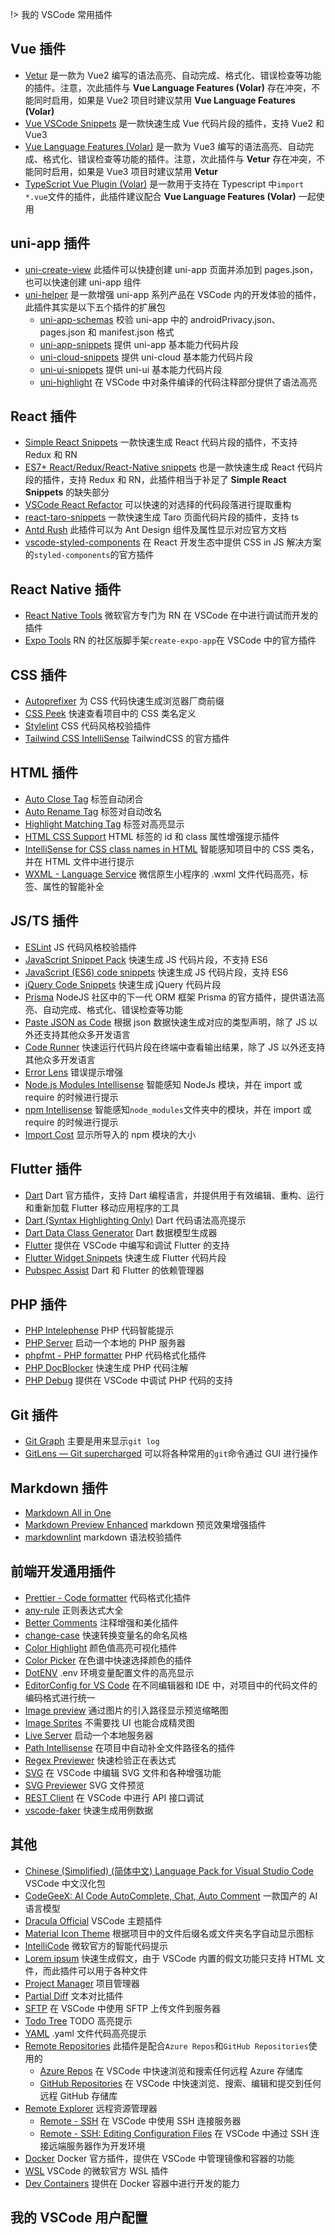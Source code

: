 !> 我的 VSCode 常用插件

## Vue 插件

- [Vetur](https://marketplace.visualstudio.com/items?itemName=octref.vetur) 是一款为 Vue2 编写的语法高亮、自动完成、格式化、错误检查等功能的插件。注意，次此插件与 **Vue Language Features (Volar)** 存在冲突，不能同时启用，如果是 Vue2 项目时建议禁用 **Vue Language Features (Volar)**
- [Vue VSCode Snippets](https://marketplace.visualstudio.com/items?itemName=sdras.vue-vscode-snippets) 是一款快速生成 Vue 代码片段的插件，支持 Vue2 和 Vue3
- [Vue Language Features (Volar)](https://marketplace.visualstudio.com/items?itemName=Vue.volar) 是一款为 Vue3 编写的语法高亮、自动完成、格式化、错误检查等功能的插件。注意，次此插件与 **Vetur** 存在冲突，不能同时启用，如果是 Vue3 项目时建议禁用 **Vetur**
- [TypeScript Vue Plugin (Volar)](https://marketplace.visualstudio.com/items?itemName=Vue.vscode-typescript-vue-plugin) 是一款用于支持在 Typescript 中`import *.vue`文件的插件，此插件建议配合 **Vue Language Features (Volar)** 一起使用

## uni-app 插件

- [uni-create-view](https://marketplace.visualstudio.com/items?itemName=mrmaoddxxaa.create-uniapp-view) 此插件可以快捷创建 uni-app 页面并添加到 pages.json，也可以快速创建 uni-app 组件
- [uni-helper](https://marketplace.visualstudio.com/items?itemName=uni-helper.uni-helper-vscode) 是一款增强 uni-app 系列产品在 VSCode 内的开发体验的插件，此插件其实是以下五个插件的扩展包
  - [uni-app-schemas](https://marketplace.visualstudio.com/items?itemName=uni-helper.uni-app-schemas-vscode) 校验 uni-app 中的 androidPrivacy.json、pages.json 和 manifest.json 格式
  - [uni-app-snippets](https://marketplace.visualstudio.com/items?itemName=uni-helper.uni-app-snippets-vscode) 提供 uni-app 基本能力代码片段
  - [uni-cloud-snippets](https://marketplace.visualstudio.com/items?itemName=uni-helper.uni-cloud-snippets-vscode) 提供 uni-cloud 基本能力代码片段
  - [uni-ui-snippets](https://marketplace.visualstudio.com/items?itemName=uni-helper.uni-ui-snippets-vscode) 提供 uni-ui 基本能力代码片段
  - [uni-highlight](https://marketplace.visualstudio.com/items?itemName=uni-helper.uni-highlight-vscode) 在 VSCode 中对条件编译的代码注释部分提供了语法高亮

## React 插件

- [Simple React Snippets](https://marketplace.visualstudio.com/items?itemName=burkeholland.simple-react-snippets) 一款快速生成 React 代码片段的插件，不支持 Redux 和 RN
- [ES7+ React/Redux/React-Native snippets](https://marketplace.visualstudio.com/items?itemName=dsznajder.es7-react-js-snippets) 也是一款快速生成 React 代码片段的插件，支持 Redux 和 RN，此插件相当于补足了 **Simple React Snippets** 的缺失部分
- [VSCode React Refactor](https://marketplace.visualstudio.com/items?itemName=planbcoding.vscode-react-refactor) 可以快速的对选择的代码段落进行提取重构
- [react-taro-snippets](https://marketplace.visualstudio.com/items?itemName=liulei.react-taro-snippets) 一款快速生成 Taro 页面代码片段的插件，支持 ts
- [Antd Rush](https://marketplace.visualstudio.com/items?itemName=fi3ework.vscode-antd-rush) 此插件可以为 Ant Design 组件及属性显示对应官方文档
- [vscode-styled-components](https://marketplace.visualstudio.com/items?itemName=styled-components.vscode-styled-components) 在 React 开发生态中提供 CSS in JS 解决方案的`styled-components`的官方插件

## React Native 插件

- [React Native Tools](https://marketplace.visualstudio.com/items?itemName=msjsdiag.vscode-react-native) 微软官方专门为 RN 在 VSCode 在中进行调试而开发的插件
- [Expo Tools](https://marketplace.visualstudio.com/items?itemName=expo.vscode-expo-tools) RN 的社区版脚手架`create-expo-app`在 VSCode 中的官方插件

## CSS 插件

- [Autoprefixer](https://marketplace.visualstudio.com/items?itemName=mrmlnc.vscode-autoprefixer) 为 CSS 代码快速生成浏览器厂商前缀
- [CSS Peek](https://marketplace.visualstudio.com/items?itemName=pranaygp.vscode-css-peek) 快速查看项目中的 CSS 类名定义
- [Stylelint](https://marketplace.visualstudio.com/items?itemName=stylelint.vscode-stylelint) CSS 代码风格校验插件
- [Tailwind CSS IntelliSense](https://marketplace.visualstudio.com/items?itemName=bradlc.vscode-tailwindcss) TailwindCSS 的官方插件

## HTML 插件

- [Auto Close Tag](https://marketplace.visualstudio.com/items?itemName=formulahendry.auto-close-tag) 标签自动闭合
- [Auto Rename Tag](https://marketplace.visualstudio.com/items?itemName=formulahendry.auto-rename-tag) 标签对自动改名
- [Highlight Matching Tag](https://marketplace.visualstudio.com/items?itemName=vincaslt.highlight-matching-tag) 标签对高亮显示
- [HTML CSS Support](https://marketplace.visualstudio.com/items?itemName=ecmel.vscode-html-css) HTML 标签的 id 和 class 属性增强提示插件
- [IntelliSense for CSS class names in HTML](https://marketplace.visualstudio.com/items?itemName=Zignd.html-css-class-completion) 智能感知项目中的 CSS 类名，并在 HTML 文件中进行提示
- [WXML - Language Service](https://marketplace.visualstudio.com/items?itemName=qiu8310.minapp-vscode) 微信原生小程序的 .wxml 文件代码高亮，标签、属性的智能补全

## JS/TS 插件

- [ESLint](https://marketplace.visualstudio.com/items?itemName=dbaeumer.vscode-eslint) JS 代码风格校验插件
- [JavaScript Snippet Pack](https://marketplace.visualstudio.com/items?itemName=akamud.vscode-javascript-snippet-pack) 快速生成 JS 代码片段，不支持 ES6
- [JavaScript (ES6) code snippets](https://marketplace.visualstudio.com/items?itemName=xabikos.JavaScriptSnippets) 快速生成 JS 代码片段，支持 ES6
- [jQuery Code Snippets](https://marketplace.visualstudio.com/items?itemName=donjayamanne.jquerysnippets) 快速生成 jQuery 代码片段
- [Prisma](https://marketplace.visualstudio.com/items?itemName=Prisma.prisma) NodeJS 社区中的下一代 ORM 框架 Prisma 的官方插件，提供语法高亮、自动完成、格式化、错误检查等功能
- [Paste JSON as Code](https://marketplace.visualstudio.com/items?itemName=quicktype.quicktype) 根据 json 数据快速生成对应的类型声明，除了 JS 以外还支持其他众多开发语言
- [Code Runner](https://marketplace.visualstudio.com/items?itemName=formulahendry.code-runner) 快速运行代码片段在终端中查看输出结果，除了 JS 以外还支持其他众多开发语言
- [Error Lens](https://marketplace.visualstudio.com/items?itemName=usernamehw.errorlens) 错误提示增强
- [Node.js Modules Intellisense](https://marketplace.visualstudio.com/items?itemName=leizongmin.node-module-intellisense) 智能感知 NodeJs 模块，并在 import 或 require 的时候进行提示
- [npm Intellisense](https://marketplace.visualstudio.com/items?itemName=christian-kohler.npm-intellisense) 智能感知`node_modules`文件夹中的模块，并在 import 或 require 的时候进行提示
- [Import Cost](https://marketplace.visualstudio.com/items?itemName=wix.vscode-import-cost) 显示所导入的 npm 模块的大小

## Flutter 插件

- [Dart](https://marketplace.visualstudio.com/items?itemName=Dart-Code.dart-code) Dart 官方插件，支持 Dart 编程语言，并提供用于有效编辑、重构、运行和重新加载 Flutter 移动应用程序的工具
- [Dart (Syntax Highlighting Only)](https://marketplace.visualstudio.com/items?itemName=oscarcs.dart-syntax-highlighting-only) Dart 代码语法高亮提示
- [Dart Data Class Generator](https://marketplace.visualstudio.com/items?itemName=hzgood.dart-data-class-generator) Dart 数据模型生成器
- [Flutter](https://marketplace.visualstudio.com/items?itemName=Dart-Code.flutter) 提供在 VSCode 中编写和调试 Flutter 的支持
- [Flutter Widget Snippets](https://marketplace.visualstudio.com/items?itemName=alexisvt.flutter-snippets) 快速生成 Flutter 代码片段
- [Pubspec Assist](https://marketplace.visualstudio.com/items?itemName=jeroen-meijer.pubspec-assist) Dart 和 Flutter 的依赖管理器

## PHP 插件

- [PHP Intelephense](https://marketplace.visualstudio.com/items?itemName=bmewburn.vscode-intelephense-client) PHP 代码智能提示
- [PHP Server](https://marketplace.visualstudio.com/items?itemName=brapifra.phpserver) 启动一个本地的 PHP 服务器
- [phpfmt - PHP formatter](https://marketplace.visualstudio.com/items?itemName=kokororin.vscode-phpfmt) PHP 代码格式化插件
- [PHP DocBlocker](https://marketplace.visualstudio.com/items?itemName=neilbrayfield.php-docblocker) 快速生成 PHP 代码注解
- [PHP Debug](https://marketplace.visualstudio.com/items?itemName=xdebug.php-debug) 提供在 VSCode 中调试 PHP 代码的支持

## Git 插件

- [Git Graph](https://marketplace.visualstudio.com/items?itemName=mhutchie.git-graph) 主要是用来显示`git log`
- [GitLens — Git supercharged](https://marketplace.visualstudio.com/items?itemName=eamodio.gitlens) 可以将各种常用的`git`命令通过 GUI 进行操作

## Markdown 插件

- [Markdown All in One](https://marketplace.visualstudio.com/items?itemName=yzhang.markdown-all-in-one)
- [Markdown Preview Enhanced](https://marketplace.visualstudio.com/items?itemName=shd101wyy.markdown-preview-enhanced) markdown 预览效果增强插件
- [markdownlint](https://marketplace.visualstudio.com/items?itemName=DavidAnson.vscode-markdownlint) markdown 语法校验插件

## 前端开发通用插件

- [Prettier - Code formatter](https://marketplace.visualstudio.com/items?itemName=esbenp.prettier-vscode) 代码格式化插件
- [any-rule](https://marketplace.visualstudio.com/items?itemName=russell.any-rule) 正则表达式大全
- [Better Comments](https://marketplace.visualstudio.com/items?itemName=aaron-bond.better-comments) 注释增强和美化插件
- [change-case](https://marketplace.visualstudio.com/items?itemName=wmaurer.change-case) 快速转换变量名的命名风格
- [Color Highlight](https://marketplace.visualstudio.com/items?itemName=naumovs.color-highlight) 颜色值高亮可视化插件
- [Color Picker](https://marketplace.visualstudio.com/items?itemName=anseki.vscode-color) 在色谱中快速选择颜色的插件
- [DotENV](https://marketplace.visualstudio.com/items?itemName=mikestead.dotenv) .env 环境变量配置文件的高亮显示
- [EditorConfig for VS Code](https://marketplace.visualstudio.com/items?itemName=EditorConfig.EditorConfig) 在不同编辑器和 IDE 中，对项目中的代码文件的编码格式进行统一
- [Image preview](https://marketplace.visualstudio.com/items?itemName=kisstkondoros.vscode-gutter-preview) 通过图片的引入路径显示预览缩略图
- [Image Sprites](https://marketplace.visualstudio.com/items?itemName=gurayyarar.imagesprites) 不需要找 UI 也能合成精灵图
- [Live Server](https://marketplace.visualstudio.com/items?itemName=ritwickdey.LiveServer) 启动一个本地服务器
- [Path Intellisense](https://marketplace.visualstudio.com/items?itemName=christian-kohler.path-intellisense) 在项目中自动补全文件路径名的插件
- [Regex Previewer](https://marketplace.visualstudio.com/items?itemName=chrmarti.regex) 快速检验正在表达式
- [SVG](https://marketplace.visualstudio.com/items?itemName=jock.svg) 在 VSCode 中编辑 SVG 文件和各种增强功能
- [SVG Previewer](https://marketplace.visualstudio.com/items?itemName=vitaliymaz.vscode-svg-previewer) SVG 文件预览
- [REST Client](https://marketplace.visualstudio.com/items?itemName=humao.rest-client) 在 VSCode 中进行 API 接口调试
- [vscode-faker](https://marketplace.visualstudio.com/items?itemName=deerawan.vscode-faker) 快速生成用例数据

## 其他

- [Chinese (Simplified) (简体中文) Language Pack for Visual Studio Code](https://marketplace.visualstudio.com/items?itemName=MS-CEINTL.vscode-language-pack-zh-hans) VSCode 中文汉化包
- [CodeGeeX: AI Code AutoComplete, Chat, Auto Comment](https://marketplace.visualstudio.com/items?itemName=aminer.codegeex) 一款国产的 AI 语言模型
- [Dracula Official](https://marketplace.visualstudio.com/items?itemName=dracula-theme.theme-dracula) VSCode 主题插件
- [Material Icon Theme](https://marketplace.visualstudio.com/items?itemName=PKief.material-icon-theme) 根据项目中的文件后缀名或文件夹名字自动显示图标
- [IntelliCode](https://marketplace.visualstudio.com/items?itemName=VisualStudioExptTeam.vscodeintellicode) 微软官方的智能代码提示
- [Lorem ipsum](https://marketplace.visualstudio.com/items?itemName=Tyriar.lorem-ipsum) 快速生成假文，由于 VSCode 内置的假文功能只支持 HTML 文件，而此插件可以用于各种文件
- [Project Manager](https://marketplace.visualstudio.com/items?itemName=alefragnani.project-manager) 项目管理器
- [Partial Diff](https://marketplace.visualstudio.com/items?itemName=ryu1kn.partial-diff) 文本对比插件
- [SFTP](https://marketplace.visualstudio.com/items?itemName=Natizyskunk.sftp) 在 VSCode 中使用 SFTP 上传文件到服务器
- [Todo Tree](https://marketplace.visualstudio.com/items?itemName=Gruntfuggly.todo-tree) TODO 高亮提示
- [YAML](https://marketplace.visualstudio.com/items?itemName=redhat.vscode-yaml) .yaml 文件代码高亮提示
- [Remote Repositories](https://marketplace.visualstudio.com/items?itemName=ms-vscode.remote-repositories) 此插件是配合`Azure Repos`和`GitHub Repositories`使用的
  - [Azure Repos](https://marketplace.visualstudio.com/items?itemName=ms-vscode.azure-repos) 在 VSCode 中快速浏览和搜索任何远程 Azure 存储库
  - [GitHub Repositories](https://marketplace.visualstudio.com/items?itemName=GitHub.remotehub) 在 VSCode 中快速浏览、搜索、编辑和提交到任何远程 GitHub 存储库
- [Remote Explorer](https://marketplace.visualstudio.com/items?itemName=ms-vscode.remote-explorer) 远程资源管理器
  - [Remote - SSH](https://marketplace.visualstudio.com/items?itemName=ms-vscode-remote.remote-ssh) 在 VSCode 中使用 SSH 连接服务器
  - [Remote - SSH: Editing Configuration Files](https://marketplace.visualstudio.com/items?itemName=ms-vscode-remote.remote-ssh-edit) 在 VSCode 中通过 SSH 连接远端服务器作为开发环境
- [Docker](https://marketplace.visualstudio.com/items?itemName=ms-azuretools.vscode-docker) Docker 官方插件，提供在 VSCode 中管理镜像和容器的功能
- [WSL](https://marketplace.visualstudio.com/items?itemName=ms-vscode-remote.remote-wsl) VSCode 的微软官方 WSL 插件
- [Dev Containers](https://marketplace.visualstudio.com/items?itemName=ms-vscode-remote.remote-containers) 提供在 Docker 容器中进行开发的能力

## 我的 VSCode 用户配置

[](./assets/vscode.settings.json ':include :type=code json')
